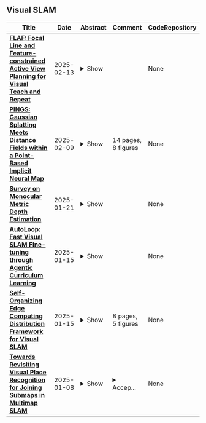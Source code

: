 ## Visual SLAM

| **Title** | **Date** | **Abstract** | **Comment** | **CodeRepository** |
| --- | --- | --- | --- | --- |
| **[FLAF: Focal Line and Feature-constrained Active View Planning for Visual Teach and Repeat](http://arxiv.org/abs/2409.03457v4)** | 2025-02-13 | <details><summary>Show</summary><p>This paper presents FLAF, a focal line and feature-constrained active view planning method for tracking failure avoidance in feature-based visual navigation of mobile robots. Our FLAF-based visual navigation is built upon a feature-based visual teach and repeat (VT\&R) framework, which supports many robotic applications by teaching a robot to navigate on various paths that cover a significant portion of daily autonomous navigation requirements. However, tracking failure in feature-based visual simultaneous localization and mapping (VSLAM) caused by textureless regions in human-made environments is still limiting VT\&R to be adopted in the real world. To address this problem, the proposed view planner is integrated into a feature-based visual SLAM system to build up an active VT\&R system that avoids tracking failure. In our system, a pan-tilt unit (PTU)-based active camera is mounted on the mobile robot. Using FLAF, the active camera-based VSLAM operates during the teaching phase to construct a complete path map and in the repeat phase to maintain stable localization. FLAF orients the robot toward more map points to avoid mapping failures during path learning and toward more feature-identifiable map points beneficial for localization while following the learned trajectory. Experiments in real scenarios demonstrate that FLAF outperforms the methods that do not consider feature-identifiability, and our active VT\&R system performs well in complex environments by effectively dealing with low-texture regions.</p></details> |  | None |
| **[PINGS: Gaussian Splatting Meets Distance Fields within a Point-Based Implicit Neural Map](http://arxiv.org/abs/2502.05752v1)** | 2025-02-09 | <details><summary>Show</summary><p>Robots require high-fidelity reconstructions of their environment for effective operation. Such scene representations should be both, geometrically accurate and photorealistic to support downstream tasks. While this can be achieved by building distance fields from range sensors and radiance fields from cameras, the scalable incremental mapping of both fields consistently and at the same time with high quality remains challenging. In this paper, we propose a novel map representation that unifies a continuous signed distance field and a Gaussian splatting radiance field within an elastic and compact point-based implicit neural map. By enforcing geometric consistency between these fields, we achieve mutual improvements by exploiting both modalities. We devise a LiDAR-visual SLAM system called PINGS using the proposed map representation and evaluate it on several challenging large-scale datasets. Experimental results demonstrate that PINGS can incrementally build globally consistent distance and radiance fields encoded with a compact set of neural points. Compared to the state-of-the-art methods, PINGS achieves superior photometric and geometric rendering at novel views by leveraging the constraints from the distance field. Furthermore, by utilizing dense photometric cues and multi-view consistency from the radiance field, PINGS produces more accurate distance fields, leading to improved odometry estimation and mesh reconstruction.</p></details> | 14 pages, 8 figures | None |
| **[Survey on Monocular Metric Depth Estimation](http://arxiv.org/abs/2501.11841v1)** | 2025-01-21 | <details><summary>Show</summary><p>Monocular Depth Estimation (MDE) is a fundamental computer vision task underpinning applications such as spatial understanding, 3D reconstruction, and autonomous driving. While deep learning-based MDE methods can predict relative depth from a single image, their lack of metric scale information often results in scale inconsistencies, limiting their utility in downstream tasks like visual SLAM, 3D reconstruction, and novel view synthesis. Monocular Metric Depth Estimation (MMDE) addresses these challenges by enabling precise, scene-scale depth inference. MMDE improves depth consistency, enhances sequential task stability, simplifies integration into downstream applications, and broadens practical use cases. This paper provides a comprehensive review of depth estimation technologies, highlighting the evolution from geometry-based methods to state-of-the-art deep learning approaches. It emphasizes advancements in scale-agnostic methods, which are crucial for enabling zero-shot generalization as the foundational capability for MMDE. Recent progress in zero-shot MMDE research is explored, focusing on challenges such as model generalization and the loss of detail at scene boundaries. Innovative strategies to address these issues include unlabelled data augmentation, image patching, architectural optimization, and generative techniques. These advancements, analyzed in detail, demonstrate significant contributions to overcoming existing limitations. Finally, this paper synthesizes recent developments in zero-shot MMDE, identifies unresolved challenges, and outlines future research directions. By offering a clear roadmap and cutting-edge insights, this work aims to deepen understanding of MMDE, inspire novel applications, and drive technological innovation.</p></details> |  | None |
| **[AutoLoop: Fast Visual SLAM Fine-tuning through Agentic Curriculum Learning](http://arxiv.org/abs/2501.09160v1)** | 2025-01-15 | <details><summary>Show</summary><p>Current visual SLAM systems face significant challenges in balancing computational efficiency with robust loop closure handling. Traditional approaches require careful manual tuning and incur substantial computational overhead, while learning-based methods either lack explicit loop closure capabilities or implement them through computationally expensive methods. We present AutoLoop, a novel approach that combines automated curriculum learning with efficient fine-tuning for visual SLAM systems. Our method employs a DDPG (Deep Deterministic Policy Gradient) agent to dynamically adjust loop closure weights during training, eliminating the need for manual hyperparameter search while significantly reducing the required training steps. The approach pre-computes potential loop closure pairs offline and leverages them through an agent-guided curriculum, allowing the model to adapt efficiently to new scenarios. Experiments conducted on TartanAir for training and validated across multiple benchmarks including KITTI, EuRoC, ICL-NUIM and TUM RGB-D demonstrate that AutoLoop achieves comparable or superior performance while reducing training time by an order of magnitude compared to traditional approaches. AutoLoop provides a practical solution for rapid adaptation of visual SLAM systems, automating the weight tuning process that traditionally requires multiple manual iterations. Our results show that this automated curriculum strategy not only accelerates training but also maintains or improves the model's performance across diverse environmental conditions.</p></details> |  | None |
| **[Self-Organizing Edge Computing Distribution Framework for Visual SLAM](http://arxiv.org/abs/2501.08629v1)** | 2025-01-15 | <details><summary>Show</summary><p>Localization within a known environment is a crucial capability for mobile robots. Simultaneous Localization and Mapping (SLAM) is a prominent solution to this problem. SLAM is a framework that consists of a diverse set of computational tasks ranging from real-time tracking to computation-intensive map optimization. This combination can present a challenge for resource-limited mobile robots. Previously, edge-assisted SLAM methods have demonstrated promising real-time execution capabilities by offloading heavy computations while performing real-time tracking onboard. However, the common approach of utilizing a client-server architecture for offloading is sensitive to server and network failures. In this article, we propose a novel edge-assisted SLAM framework capable of self-organizing fully distributed SLAM execution across a network of devices or functioning on a single device without connectivity. The architecture consists of three layers and is designed to be device-agnostic, resilient to network failures, and minimally invasive to the core SLAM system. We have implemented and demonstrated the framework for monocular ORB SLAM3 and evaluated it in both fully distributed and standalone SLAM configurations against the ORB SLAM3. The experiment results demonstrate that the proposed design matches the accuracy and resource utilization of the monolithic approach while enabling collaborative execution.</p></details> | 8 pages, 5 figures | None |
| **[Towards Revisiting Visual Place Recognition for Joining Submaps in Multimap SLAM](http://arxiv.org/abs/2407.12408v2)** | 2025-01-08 | <details><summary>Show</summary><p>Visual SLAM is a key technology for many autonomous systems. However, tracking loss can lead to the creation of disjoint submaps in multimap SLAM systems like ORB-SLAM3. Because of that, these systems employ submap merging strategies. As we show, these strategies are not always successful. In this paper, we investigate the impact of using modern VPR approaches for submap merging in visual SLAM. We argue that classical evaluation metrics are not sufficient to estimate the impact of a modern VPR component on the overall system. We show that naively replacing the VPR component does not leverage its full potential without requiring substantial interference in the original system. Because of that, we present a post-processing pipeline along with a set of metrics that allow us to estimate the impact of modern VPR components. We evaluate our approach on the NCLT and Newer College datasets using ORB-SLAM3 with NetVLAD and HDC-DELF as VPR components. Additionally, we present a simple approach for combining VPR with temporal consistency for map merging. We show that the map merging performance of ORB-SLAM3 can be improved. Building on these results, researchers in VPR can assess the potential of their approaches for SLAM systems.</p></details> | <details><summary>Accep...</summary><p>Accepted at TAROS 2024. This is the submitted version</p></details> | None |

